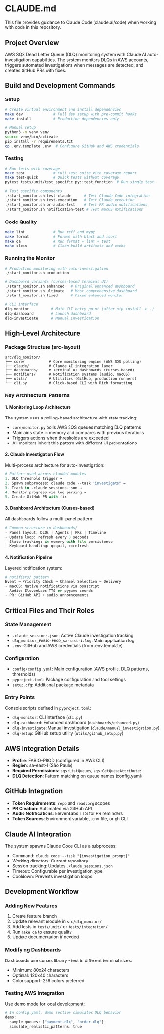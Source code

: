 # CLAUDE.md

This file provides guidance to Claude Code (claude.ai/code) when working with code in this repository.

## Project Overview

AWS SQS Dead Letter Queue (DLQ) monitoring system with Claude AI auto-investigation capabilities. The system monitors DLQs in AWS accounts, triggers automated investigations when messages are detected, and creates GitHub PRs with fixes.

## Build and Development Commands

### Setup
```bash
# Create virtual environment and install dependencies
make dev              # Full dev setup with pre-commit hooks
make install          # Production dependencies only

# Manual setup
python3 -m venv venv
source venv/bin/activate
pip install -r requirements.txt
cp .env.template .env  # Configure GitHub and AWS credentials
```

### Testing
```bash
# Run tests with coverage
make test             # Full test suite with coverage report
make test-quick       # Quick tests without coverage
pytest tests/unit/test_specific.py::test_function  # Run single test

# Test specific components
./start_monitor.sh test-claude      # Test Claude Code integration
./start_monitor.sh test-execution   # Test Claude execution
./start_monitor.sh pr-audio-test    # Test PR audio notifications
./start_monitor.sh notification-test # Test macOS notifications
```

### Code Quality
```bash
make lint             # Run ruff and mypy
make format           # Format with black and isort
make qa               # Run format + lint + test
make clean            # Clean build artifacts and cache
```

### Running the Monitor
```bash
# Production monitoring with auto-investigation
./start_monitor.sh production

# Dashboard variants (curses-based terminal UI)
./start_monitor.sh enhanced   # Original enhanced dashboard
./start_monitor.sh ultimate   # Most comprehensive dashboard
./start_monitor.sh fixed      # Fixed enhanced monitor

# CLI interface
dlq-monitor          # Main CLI entry point (after pip install -e .)
dlq-dashboard        # Launch dashboard
dlq-investigate      # Manual investigation
```

## High-Level Architecture

### Package Structure (src-layout)
```
src/dlq_monitor/
├── core/           # Core monitoring engine (AWS SQS polling)
├── claude/         # Claude AI integration layer
├── dashboards/     # Terminal UI dashboards (curses-based)
├── notifiers/      # Notification systems (audio, macOS)
├── utils/          # Utilities (GitHub, production runners)
└── cli.py          # Click-based CLI with Rich formatting
```

### Key Architectural Patterns

#### 1. **Monitoring Loop Architecture**
The system uses a polling-based architecture with state tracking:
- `core/monitor.py` polls AWS SQS queues matching DLQ patterns
- Maintains state in memory and compares with previous iterations
- Triggers actions when thresholds are exceeded
- All monitors inherit this pattern with different UI presentations

#### 2. **Claude Investigation Flow**
Multi-process architecture for auto-investigation:
```python
# Pattern used across claude/ modules
1. DLQ threshold trigger → 
2. Spawn subprocess: claude code --task "investigate" →
3. Track in .claude_sessions.json →
4. Monitor progress via log parsing →
5. Create GitHub PR with fix
```

#### 3. **Dashboard Architecture (Curses-based)**
All dashboards follow a multi-panel pattern:
```python
# Common structure in dashboards/
- Panel layout: DLQs | Agents | PRs | Timeline
- Update loop: refresh every 3 seconds
- State tracking: in-memory with file persistence
- Keyboard handling: q=quit, r=refresh
```

#### 4. **Notification Pipeline**
Layered notification system:
```python
# notifiers/ pattern
Event → Priority Check → Channel Selection → Delivery
- macOS: Native notifications via osascript
- Audio: ElevenLabs TTS or pygame sounds
- PR: GitHub API + audio announcements
```

## Critical Files and Their Roles

### State Management
- `.claude_sessions.json`: Active Claude investigation tracking
- `dlq_monitor_FABIO-PROD_sa-east-1.log`: Main application log
- `.env`: GitHub and AWS credentials (from .env.template)

### Configuration
- `config/config.yaml`: Main configuration (AWS profile, DLQ patterns, thresholds)
- `pyproject.toml`: Package configuration and tool settings
- `setup.cfg`: Additional package metadata

### Entry Points
Console scripts defined in `pyproject.toml`:
- `dlq-monitor`: CLI interface (`cli.py`)
- `dlq-dashboard`: Enhanced dashboard (`dashboards/enhanced.py`)
- `dlq-investigate`: Manual investigation (`claude/manual_investigation.py`)
- `dlq-setup`: GitHub setup utility (`utils/github_setup.py`)

## AWS Integration Details

- **Profile**: FABIO-PROD (configured in AWS CLI)
- **Region**: sa-east-1 (São Paulo)
- **Required Permissions**: `sqs:ListQueues`, `sqs:GetQueueAttributes`
- **DLQ Detection**: Pattern matching on queue names (config.yaml)

## GitHub Integration

- **Token Requirements**: `repo` and `read:org` scopes
- **PR Creation**: Automated via GitHub API
- **Audio Notifications**: ElevenLabs TTS for PR reminders
- **Token Sources**: Environment variable, .env file, or gh CLI

## Claude AI Integration

The system spawns Claude Code CLI as a subprocess:
- Command: `claude code --task "{investigation_prompt}"`
- Working directory: Current repository
- Session tracking: Updates `.claude_sessions.json`
- Timeout: Configurable per investigation type
- Cooldown: Prevents investigation loops

## Development Workflow

### Adding New Features
1. Create feature branch
2. Update relevant module in `src/dlq_monitor/`
3. Add tests in `tests/unit/` or `tests/integration/`
4. Run `make qa` to ensure quality
5. Update documentation if needed

### Modifying Dashboards
Dashboards use curses library - test in different terminal sizes:
- Minimum: 80x24 characters
- Optimal: 120x40 characters
- Color support: 256 colors preferred

### Testing AWS Integration
Use demo mode for local development:
```python
# In config.yaml, demo section simulates DLQ behavior
demo:
  sample_queues: ["payment-dlq", "order-dlq"]
  simulate_realistic_patterns: true
```